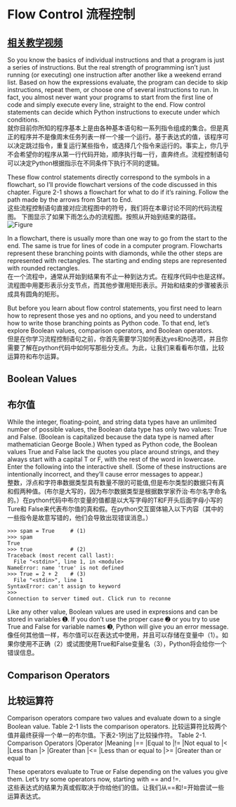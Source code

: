 # Flow Control 流程控制
## [相关教学视频](https://youtu.be/4XA9CKJJbr4)

So you know the basics of individual instructions and that a program is just a series of instructions. But the real strength of programming isn’t just running (or executing) one instruction after another like a weekend errand list. Based on how the expressions evaluate, the program can decide to skip instructions, repeat them, or choose one of several instructions to run. In fact, you almost never want your programs to start from the first line of code and simply execute every line, straight to the end. Flow control statements can decide which Python instructions to execute under which conditions.  
就你目前你所知的程序基本上是由各种基本语句和一系列指令组成的集合。但是真正的程序并不是像周末任务列表一样一个接一个运行。基于表达式的值，该程序可以决定跳过指令，重复运行某些指令，或选择几个指令来运行的。事实上，你几乎不会希望你的程序从第一行代码开始，顺序执行每一行，直奔终点。流程控制语句可以决定Python根据指示在不同条件下执行不同的逻辑。  

These flow control statements directly correspond to the symbols in a flowchart, so I’ll provide flowchart versions of the code discussed in this chapter. Figure 2-1 shows a flowchart for what to do if it’s raining. Follow the path made by the arrows from Start to End.  
这些流程控制语句直接对应流程图中的符号，我们将在本章讨论不同的代码流程图。
下图显示了如果下雨怎么办的流程图。按照从开始到结束的路径。  
![Figure](https://automatetheboringstuff.com/images/000105.jpg)  

In a flowchart, there is usually more than one way to go from the start to the end. The same is true for lines of code in a computer program. Flowcharts represent these branching points with diamonds, while the other steps are represented with rectangles. The starting and ending steps are represented with rounded rectangles.  
在一个流程中，通常从开始到结果有不止一种到达方式。在程序代码中也是这样。流程图中用菱形表示分支节点，而其他步骤用矩形表示。开始和结束的步骤被表示成具有圆角的矩形。  

But before you learn about flow control statements, you first need to learn how to represent those yes and no options, and you need to understand how to write those branching points as Python code. To that end, let’s explore Boolean values, comparison operators, and Boolean operators.  
但是在你学习流程控制语句之前，你首先需要学习如何表达yes和no选项，并且你需要了解在python代码中如何写那些分支点。为此，让我们来看看布尔值，比较运算符和布尔运算。  

## Boolean Values
## 布尔值

While the integer, floating-point, and string data types have an unlimited number of possible values, the Boolean data type has only two values: True and False. (Boolean is capitalized because the data type is named after mathematician George Boole.) When typed as Python code, the Boolean values True and False lack the quotes you place around strings, and they always start with a capital T or F, with the rest of the word in lowercase. Enter the following into the interactive shell. (Some of these instructions are intentionally incorrect, and they’ll cause error messages to appear.)  
整数，浮点和字符串数据类型具有数量不限的可能值,但是布尔类型的数据只有真和假两种值。(布尔是大写的，因为布尔数据类型是根据数学家乔治·布尔名字命名的。）在python代码中布尔变量的值都是以大写字母的T和F开头后面字母小写的Ture和
False来代表布尔值的真和假。在python交互窗体输入以下内容（其中的一些指令是故意写错的，他们会导致出现错误消息。）  

	>>> spam = True     # (1)
	>>> spam
	True
	>>> true            # (2)
	Traceback (most recent call last):
	  File "<stdin>", line 1, in <module>
	NameError: name 'true' is not defined
	>>> True = 2 + 2    # (3)
	  File "<stdin>", line 1
	SyntaxError: can't assign to keyword
	>>> 
	Connection to server timed out. Click run to reconne  

Like any other value, Boolean values are used in expressions and can be stored in variables ➊. If you don’t use the proper case ➋ or you try to use True and False for variable names ➌, Python will give you an error message.  
像任何其他值一样，布尔值可以在表达式中使用，并且可以存储在变量中（1）。如果你使用不正确（2）或试图使用True和False变量名（3），Python将会给你一个错误信息。  

## Comparison Operators
## 比较运算符

Comparison operators compare two values and evaluate down to a single Boolean value. Table 2-1 lists the comparison operators.    比较运算符比较两个值并最终获得一个单一的布尔值。下表2-1列出了比较操作符。    Table 2-1. Comparison Operators
|Operator |Meaning
|== |Equal to
|!= |Not equal to
|< |Less than
|> |Greater than
|<= |Less than or equal to
|>= |Greater than or equal to  

These operators evaluate to True or False depending on the values you give them. Let’s try some operators now, starting with == and !=.  
这些表达式的结果为真或假取决于你给他们的值。让我们从==和!=开始尝试一些运算表达式。  
